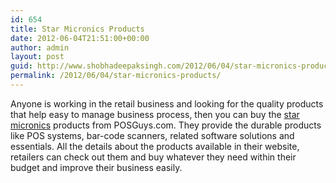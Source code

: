 ```yaml
---
id: 654
title: Star Micronics Products
date: 2012-06-04T21:51:00+00:00
author: admin
layout: post
guid: http://www.shobhadeepaksingh.com/2012/06/04/star-micronics-products/
permalink: /2012/06/04/star-micronics-products/
---
```

Anyone is working in the retail business and looking for the quality products that help easy to manage business process, then you can buy the [star micronics](http://www.posguys.com/star-receipt-printers+62/) products from POSGuys.com. They provide the durable products like POS systems, bar-code scanners, related software solutions and essentials. All the details about the products available in their website, retailers can check out them and buy whatever they need within their budget and improve their business easily.